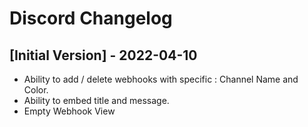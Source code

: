 # Discord Changelog

## [Initial Version] - 2022-04-10
- Ability to add / delete webhooks with specific : Channel Name and Color.
- Ability to embed title and message.
- Empty Webhook View
